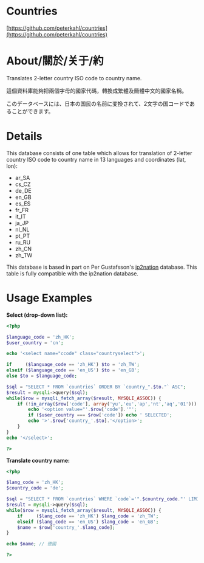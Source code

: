 Countries
=========

[https://github.com/peterkahl/countries](https://github.com/peterkahl/countries)

About/關於/关于/約
=================

Translates 2-letter country ISO code to country name.

這個資料庫能夠把兩個字母的國家代碼，轉換成繁體及簡體中文的國家名稱。

このデータベースには、日本の国民の名前に変換されて、2文字の国コードであることができます。

Details
=======

This database consists of one table which allows for translation of
2-letter country ISO code to country name in 13 languages and coordinates (lat, lon):

* ar_SA
* cs_CZ
* de_DE
* en_GB
* es_ES
* fr_FR
* it_IT
* ja_JP
* nl_NL
* pt_PT
* ru_RU
* zh_CN
* zh_TW

This database is based in part on Per Gustafsson's [ip2nation](http://ip2nation.com/) database. 
This table is fully compatible with the ip2nation database.

Usage Examples
==============

**Select (drop-down list):**

```php
<?php

$language_code = 'zh_HK';
$user_country = 'cn';

echo '<select name="ccode" class="countryselect">';

if     ($language_code == 'zh_HK') $to = 'zh_TW';
elseif ($language_code == 'en_US') $to = 'en_GB';
else $to = $language_code;

$sql = "SELECT * FROM `countries` ORDER BY `country_".$to."` ASC";
$result = mysqli->query($sql);
while($row = mysqli_fetch_array($result, MYSQLI_ASSOC)) {
	if (!in_array($row['code'], array('yu','eu','ap','nt','aq','01'))) {
		echo '<option value="'.$row['code'].'"';
		if ($user_country === $row['code']) echo ' SELECTED';
		echo '>'.$row['country_'.$to].'</option>';
	}
}
echo '</select>';

?>
```

**Translate country name:**

```php
<?php

$lang_code = 'zh_HK';
$country_code = 'de';

$sql = "SELECT * FROM `countries` WHERE `code`='".$country_code."' LIMIT 0,1";
$result = mysqli->query($sql);
while($row = mysqli_fetch_array($result, MYSQLI_ASSOC)) {
	if     ($lang_code == 'zh_HK') $lang_code = 'zh_TW';
	elseif ($lang_code == 'en_US') $lang_code = 'en_GB';
	$name = $row['country_'.$lang_code];
}

echo $name; // 德國

?>
```
